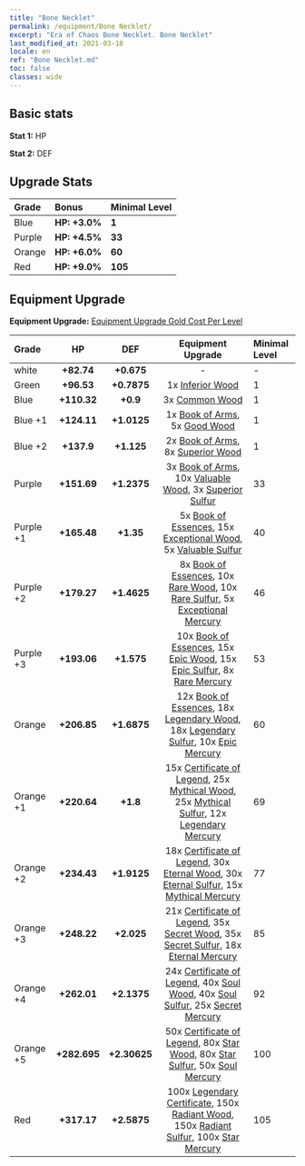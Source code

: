 ```yaml
---
title: "Bone Necklet"
permalink: /equipment/Bone Necklet/
excerpt: "Era of Chaos Bone Necklet. Bone Necklet"
last_modified_at: 2021-03-18
locale: en
ref: "Bone Necklet.md"
toc: false
classes: wide
---
```


## Basic stats
 **Stat 1:** HP

 **Stat 2:** DEF

## Upgrade Stats

  |     Grade    |   Bonus | Minimal Level | 
  |:-------------|:--------|:--------------| 
  | Blue | **HP: +3.0%** | **1** | 
  | Purple | **HP: +4.5%** | **33** | 
  | Orange | **HP: +6.0%** | **60** | 
  | Red | **HP: +9.0%** | **105** | 


## Equipment Upgrade
 **Equipment Upgrade:** [Equipment Upgrade Gold Cost Per Level](/equipment/EquipmentUpgradeCostPerLevel/) 

  |          Grade      | HP | DEF | Equipment Upgrade | Minimal Level |
  |:--------------------|:---------:|:---------:|:----------------:|:--------------|
  | white | **+82.74** | **+0.675** | - | - |
  | Green | **+96.53** | **+0.7875** | 1x [Inferior Wood](/Items/mat_1/) | 1 |
  | Blue | **+110.32** | **+0.9** | 3x [Common Wood](/Items/mat_7/) | 1 |
  | Blue +1 | **+124.11** | **+1.0125** | 1x [Book of Arms](/Items/mat_18/), 5x [Good Wood](/Items/mat_13/) | 1 |
  | Blue +2 | **+137.9** | **+1.125** | 2x [Book of Arms](/Items/mat_25/), 8x [Superior Wood](/Items/mat_20/) | 1 |
  | Purple | **+151.69** | **+1.2375** | 3x [Book of Arms](/Items/mat_32/), 10x [Valuable Wood](/Items/mat_27/), 3x [Superior Sulfur](/Items/mat_22/) | 33 |
  | Purple +1 | **+165.48** | **+1.35** | 5x [Book of Essences](/Items/mat_39/), 15x [Exceptional Wood](/Items/mat_34/), 5x [Valuable Sulfur](/Items/mat_29/) | 40 |
  | Purple +2 | **+179.27** | **+1.4625** | 8x [Book of Essences](/Items/mat_46/), 10x [Rare Wood](/Items/mat_41/), 10x [Rare Sulfur](/Items/mat_43/), 5x [Exceptional Mercury](/Items/mat_35/) | 46 |
  | Purple +3 | **+193.06** | **+1.575** | 10x [Book of Essences](/Items/mat_53/), 15x [Epic Wood](/Items/mat_48/), 15x [Epic Sulfur](/Items/mat_50/), 8x [Rare Mercury](/Items/mat_42/) | 53 |
  | Orange | **+206.85** | **+1.6875** | 12x [Book of Essences](/Items/mat_60/), 18x [Legendary Wood](/Items/mat_55/), 18x [Legendary Sulfur](/Items/mat_57/), 10x [Epic Mercury](/Items/mat_49/) | 60 |
  | Orange +1 | **+220.64** | **+1.8** | 15x [Certificate of Legend](/Items/mat_67/), 25x [Mythical Wood](/Items/mat_62/), 25x [Mythical Sulfur](/Items/mat_64/), 12x [Legendary Mercury](/Items/mat_56/) | 69 |
  | Orange +2 | **+234.43** | **+1.9125** | 18x [Certificate of Legend](/Items/mat_74/), 30x [Eternal Wood](/Items/mat_69/), 30x [Eternal Sulfur](/Items/mat_71/), 15x [Mythical Mercury](/Items/mat_63/) | 77 |
  | Orange +3 | **+248.22** | **+2.025** | 21x [Certificate of Legend](/Items/mat_81/), 35x [Secret Wood](/Items/mat_76/), 35x [Secret Sulfur](/Items/mat_78/), 18x [Eternal Mercury](/Items/mat_70/) | 85 |
  | Orange +4 | **+262.01** | **+2.1375** | 24x [Certificate of Legend](/Items/mat_88/), 40x [Soul Wood](/Items/mat_83/), 40x [Soul Sulfur](/Items/mat_85/), 25x [Secret Mercury](/Items/mat_77/) | 92 |
  | Orange +5 | **+282.695** | **+2.30625** | 50x [Certificate of Legend](/Items/mat_95/), 80x [Star Wood](/Items/mat_90/), 80x [Star Sulfur](/Items/mat_92/), 50x [Soul Mercury](/Items/mat_84/) | 100 |
  | Red | **+317.17** | **+2.5875** | 100x [Legendary Certificate](/Items/mat_102/), 150x [Radiant Wood](/Items/mat_97/), 150x [Radiant Sulfur](/Items/mat_99/), 100x [Star Mercury](/Items/mat_91/) | 105 |

